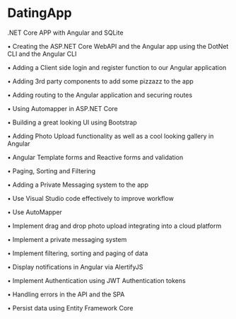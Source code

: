 # DatingApp
.NET Core APP with Angular and SQLite

• Creating the ASP.NET Core WebAPI and the Angular app using the DotNet CLI and the Angular CLI

• Adding a Client side login and register function to our Angular application

• Adding 3rd party components to add some pizzazz to the app

• Adding routing to the Angular application and securing routes

• Using Automapper in ASP.NET Core

• Building a great looking UI using Bootstrap

• Adding Photo Upload functionality as well as a cool looking gallery in Angular

• Angular Template forms and Reactive forms and validation

• Paging, Sorting and Filtering

• Adding a Private Messaging system to the app

• Use Visual Studio code effectively to improve workflow

• Use AutoMapper

• Implement drag and drop photo upload integrating into a cloud platform

• Implement a private messaging system

• Implement filtering, sorting and paging of data

• Display notifications in Angular via AlertifyJS

• Implement Authentication using JWT Authentication tokens

• Handling errors in the API and the SPA

• Persist data using Entity Framework Core
